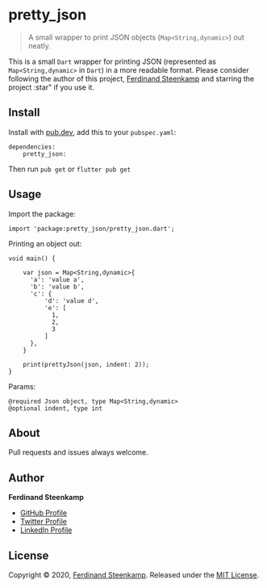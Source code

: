 # pretty_json

> A small wrapper to print JSON objects (`Map<String,dynamic>`) out neatly.

This is a small `Dart` wrapper for printing JSON (represented as `Map<String,dynamic>` in `Dart`) in a more readable format. Please consider following the author of this project, [Ferdinand Steenkamp](https://github.com/Ferdzzzzzzzz/) and starring the project :star" if you use it.

## Install
Install with [pub.dev](https://pub.dev/), add this to your `pubspec.yaml`:

    dependencies:
        pretty_json:

Then run `pub get` or `flutter pub get`

## Usage

Import the package:
    
    import 'package:pretty_json/pretty_json.dart';

Printing an object out:

    void main() {
        
        var json = Map<String,dynamic>{
          'a': 'value a',
          'b': 'value b',
          'c': {  
              'd': 'value d',
              'e': [
                1,
                2,
                3
              ]
          },
        }

        print(prettyJson(json, indent: 2));
    }

Params:

    @required Json object, type Map<String,dynamic>
    @optional indent, type int


## About

Pull requests and issues always welcome.

## Author

**Ferdinand Steenkamp**

* [GitHub Profile](https://github.com/Ferdzzzzzzzz)
* [Twitter Profile](https://twitter.com/therealferdz)
* [LinkedIn Profile](https://www.linkedin.com/in/ferdinand-steenkamp-552335181/)



## License

Copyright © 2020, [Ferdinand Steenkamp](https://github.com/Ferdzzzzzzzz).
Released under the [MIT License](LICENSE).


